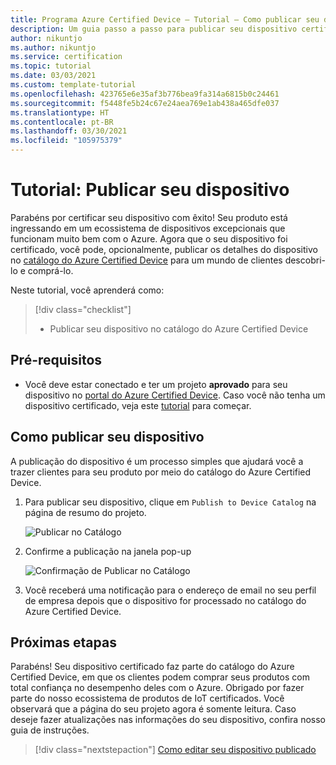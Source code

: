 ```yaml
---
title: Programa Azure Certified Device – Tutorial – Como publicar seu dispositivo
description: Um guia passo a passo para publicar seu dispositivo certificado no catálogo do Azure Certified Device
author: nikuntjo
ms.author: nikuntjo
ms.service: certification
ms.topic: tutorial
ms.date: 03/03/2021
ms.custom: template-tutorial
ms.openlocfilehash: 423765e6e35af3b776bea9fa314a6815b0c24461
ms.sourcegitcommit: f5448fe5b24c67e24aea769e1ab438a465dfe037
ms.translationtype: HT
ms.contentlocale: pt-BR
ms.lasthandoff: 03/30/2021
ms.locfileid: "105975379"
---
```

# <a name="tutorial-publish-your-device"></a>Tutorial: Publicar seu dispositivo

Parabéns por certificar seu dispositivo com êxito! Seu produto está ingressando em um ecossistema de dispositivos excepcionais que funcionam muito bem com o Azure. Agora que o seu dispositivo foi certificado, você pode, opcionalmente, publicar os detalhes do dispositivo no [catálogo do Azure Certified Device](https://devicecatalog.azure.com) para um mundo de clientes descobri-lo e comprá-lo.

Neste tutorial, você aprenderá como:

> [!div class="checklist"]
> * Publicar seu dispositivo no catálogo do Azure Certified Device

## <a name="prerequisites"></a>Pré-requisitos

- Você deve estar conectado e ter um projeto **aprovado** para seu dispositivo no [portal do Azure Certified Device](https://certify.azure.com). Caso você não tenha um dispositivo certificado, veja este [tutorial](tutorial-01-creating-your-project.md) para começar.

## <a name="publishing-your-device"></a>Como publicar seu dispositivo

A publicação do dispositivo é um processo simples que ajudará você a trazer clientes para seu produto por meio do catálogo do Azure Certified Device.

1. Para publicar seu dispositivo, clique em `Publish to Device Catalog` na página de resumo do projeto.

    ![Publicar no Catálogo](./media/images/publish-to-catalog.png)

1. Confirme a publicação na janela pop-up

    ![Confirmação de Publicar no Catálogo](./media/images/publish-to-catalog-confirm.png)

1. Você receberá uma notificação para o endereço de email no seu perfil de empresa depois que o dispositivo for processado no catálogo do Azure Certified Device.

## <a name="next-steps"></a>Próximas etapas

Parabéns! Seu dispositivo certificado faz parte do catálogo do Azure Certified Device, em que os clientes podem comprar seus produtos com total confiança no desempenho deles com o Azure. Obrigado por fazer parte do nosso ecossistema de produtos de IoT certificados. Você observará que a página do seu projeto agora é somente leitura. Caso deseje fazer atualizações nas informações do seu dispositivo, confira nosso guia de instruções.
> [!div class="nextstepaction"]
> [Como editar seu dispositivo publicado](how-to-edit-published-device.md)

